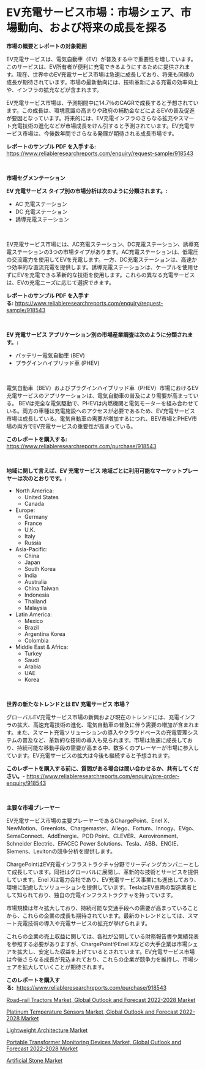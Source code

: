 <p><h1>EV充電サービス市場：市場シェア、市場動向、および将来の成長を探る</h1></p><p><strong>市場の概要とレポートの対象範囲</strong></p>
<p><p>EV充電サービスは、電気自動車（EV）が普及する中で重要性を増しています。このサービスは、EV所有者が便利に充電できるようにするために提供されます。現在、世界中のEV充電サービス市場は急速に成長しており、将来も同様の成長が期待されています。市場の最新動向には、技術革新による充電の効率向上や、インフラの拡充などが含まれます。</p><p>EV充電サービス市場は、予測期間中に14.7％のCAGRで成長すると予想されています。この成長は、環境意識の高まりや政府の補助金などによるEVの普及促進が要因となっています。将来的には、EV充電インフラのさらなる拡充やスマート充電技術の進化などが市場成長をけん引すると予測されています。EV充電サービス市場は、今後数年間でさらなる発展が期待される成長市場です。</p></p>
<p><strong>レポートのサンプル PDF を入手する:</strong> <a href="https://www.reliableresearchreports.com/enquiry/request-sample/918543">https://www.reliableresearchreports.com/enquiry/request-sample/918543</a></p>
<p>&nbsp;</p>
<p><strong>市場セグメンテーション</strong></p>
<p><strong>EV 充電サービス タイプ別の市場分析は次のように分類されます。:</strong></p>
<p><ul><li>AC 充電ステーション</li><li>DC 充電ステーション</li><li>誘導充電ステーション</li></ul></p>
<p>&nbsp;</p>
<p><p>EV充電サービス市場には、AC充電ステーション、DC充電ステーション、誘導充電ステーションの3つの市場タイプがあります。AC充電ステーションは、低電圧の交流電力を使用してEVを充電します。一方、DC充電ステーションは、高速かつ効率的な直流充電を提供します。誘導充電ステーションは、ケーブルを使用せずにEVを充電できる革新的な技術を使用します。これらの異なる充電サービスは、EVの充電ニーズに応じて選択できます。</p></p>
<p><strong>レポートのサンプル PDF を入手する:</strong>&nbsp;<a href="https://www.reliableresearchreports.com/enquiry/request-sample/918543">https://www.reliableresearchreports.com/enquiry/request-sample/918543</a></p>
<p>&nbsp;</p>
<p><strong> EV 充電サービス アプリケーション別の市場産業調査は次のように分類されます。:</strong></p>
<p><ul><li>バッテリー電気自動車 (BEV)</li><li>プラグインハイブリッド車 (PHEV)</li></ul></p>
<p>&nbsp;</p>
<p><p>電気自動車（BEV）およびプラグインハイブリッド車（PHEV）市場におけるEV充電サービスのアプリケーションは、電気自動車の普及により需要が高まっている。 BEVは完全な電気駆動で、PHEVは内燃機関と電気モーターを組み合わせている。両方の車種は充電施設へのアクセスが必要であるため、EV充電サービス市場は成長している。電気自動車の需要が増加するにつれ、BEV市場とPHEV市場の両方でEV充電サービスの重要性が高まっている。</p></p>
<p><strong>このレポートを購入する:</strong>&nbsp; <a href="https://www.reliableresearchreports.com/purchase/918543">https://www.reliableresearchreports.com/purchase/918543</a></p>
<p>&nbsp;</p>
<p><strong>地域に関して言えば、EV 充電サービス 地域ごとに利用可能なマーケットプレーヤーは次のとおりです。:</strong></p>
<p><ul>
    <li>
        North America:
        <ul>
            <li>United States</li>
            <li>Canada</li>
        </ul>
    </li>
    <li>
        Europe:
        <ul>
            <li>Germany</li>
            <li>France</li>
            <li>U.K.</li>
            <li>Italy</li>
            <li>Russia</li>
        </ul>
    </li>
    <li>
        Asia-Pacific:
        <ul>
            <li>China</li>
            <li>Japan</li>
            <li>South Korea</li>
            <li>India</li>
            <li>Australia</li>
            <li>China Taiwan</li>
            <li>Indonesia</li>
            <li>Thailand</li>
            <li>Malaysia</li>
        </ul>
    </li>
    <li>
        Latin America:
        <ul>
            <li>Mexico</li>
            <li>Brazil</li>
            <li>Argentina Korea</li>
            <li>Colombia</li>
        </ul>
    </li>
    <li>
        Middle East & Africa:
        <ul>
            <li>Turkey</li>
            <li>Saudi</li>
            <li>Arabia</li>
            <li>UAE</li>
            <li>Korea</li>
        </ul>
    </li>
    </ul></p>
<p>&nbsp;</p>
<p><strong>世界の新たなトレンドとは EV 充電サービス 市場？</strong></p>
<p><p>グローバルEV充電サービス市場の新興および現在のトレンドには、充電インフラの拡大、高速充電技術の進化、電気自動車の普及に伴う需要の増加が含まれます。また、スマート充電ソリューションの導入やクラウドベースの充電管理システムの普及など、革新的な技術の導入も見られます。市場は急速に成長しており、持続可能な移動手段の需要が高まる中、数多くのプレーヤーが市場に参入しています。EV充電サービスの拡大は今後も継続すると予想されます。</p></p>
<p><strong>このレポートを購入する前に、質問がある場合は問い合わせるか、共有してください。</strong>- <a href="https://www.reliableresearchreports.com/enquiry/pre-order-enquiry/918543">https://www.reliableresearchreports.com/enquiry/pre-order-enquiry/918543</a></p>
<p>&nbsp;</p>
<p><strong>主要な市場プレーヤー</strong></p>
<p><p>EV充電サービス市場の主要プレーヤーであるChargePoint、Enel X、NewMotion、Greenlots、Chargemaster、Allego、Fortum、Innogy、EVgo、SemaConnect、AddEnergie、POD Point、CLEVER、Aerovironment、Schneider Electric、EFACEC Power Solutions、Tesla、ABB、ENGIE、Siemens、Levitonの競争分析を提供します。</p><p>ChargePointはEV充電インフラストラクチャ分野でリーディングカンパニーとして成長しています。同社はグローバルに展開し、革新的な技術とサービスを提供しています。Enel Xは電力会社であり、EV充電サービス事業にも進出しており、環境に配慮したソリューションを提供しています。TeslaはEV車両の製造業者として知られており、独自の充電インフラストラクチャを持っています。</p><p>市場規模は年々拡大しており、持続可能な交通手段への需要が高まっていることから、これらの企業の成長も期待されています。最新のトレンドとしては、スマート充電技術の導入や充電サービスの拡充が挙げられます。</p><p>これらの企業の売上収益に関しては、各社が公開している財務報告書や業績発表を参照する必要がありますが、ChargePointやEnel Xなどの大手企業は市場シェアを拡大し、安定した収益を上げているとされています。EV充電サービス市場は今後さらなる成長が見込まれており、これらの企業が競争力を維持し、市場シェアを拡大していくことが期待されます。</p></p>
<p><strong>このレポートを購入する:</strong>&nbsp;&nbsp;<a href="https://www.reliableresearchreports.com/purchase/918543">https://www.reliableresearchreports.com/purchase/918543</a></p>
<p><p><a href="https://bubble-tree-ea4.notion.site/Road-rail-Tractors-Market-Global-Outlook-and-Forecast-2022-2028-Market-Research-Report-Provides-Cri-e655556b164a4cd09782b2bf0302994f">Road–rail Tractors Market, Global Outlook and Forecast 2022-2028 Market</a></p><p><a href="https://automatic-knee-4c7.notion.site/Platinum-Temperature-Sensors-Market-Global-Outlook-and-Forecast-2022-2028-Market-Centers-on-Aspect-9626168ec4c949e0bb3b8726568928d1">Platinum Temperature Sensors Market, Global Outlook and Forecast 2022-2028 Market</a></p><p><a href="https://view.publitas.com/reportprime-1/lightweight-architecture-market-size-market-trends-and-growth-outlook-forecasted-for-period-from-2024-to-2031/">Lightweight Architecture Market</a></p><p><a href="https://woozy-pyroraptor-a1f.notion.site/Portable-Transformer-Monitoring-Devices-Market-Global-Outlook-and-Forecast-2022-2028-Market-Size-M-6c4f8bbd0f3244a7935502fe03f12796">Portable Transformer Monitoring Devices Market, Global Outlook and Forecast 2022-2028 Market</a></p><p><a href="https://view.publitas.com/reportprime-1/artificial-stone-market-size-and-growth-market-segmentation-regional-and-country-breakdowns-and-market-trends-for-period-from-2024-2031/">Artificial Stone Market</a></p></p>